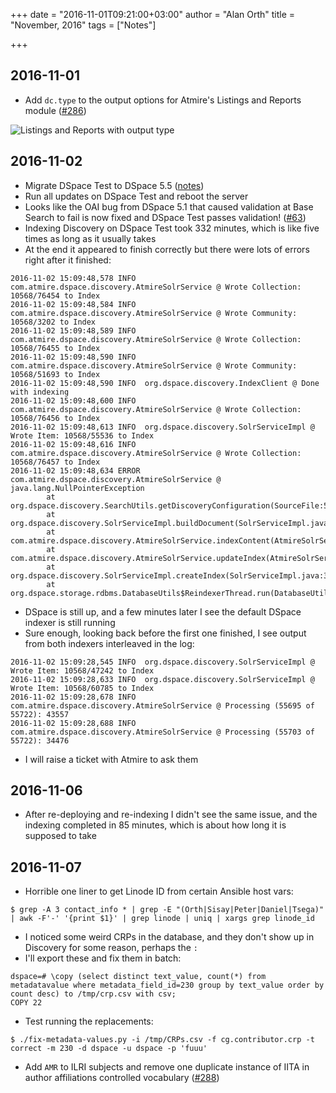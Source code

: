 +++
date = "2016-11-01T09:21:00+03:00"
author = "Alan Orth"
title = "November, 2016"
tags = ["Notes"]

+++
## 2016-11-01

- Add `dc.type` to the output options for Atmire's Listings and Reports module ([#286](https://github.com/ilri/DSpace/pull/286))

![Listings and Reports with output type](2016/11/listings-and-reports.png)

## 2016-11-02

- Migrate DSpace Test to DSpace 5.5 ([notes](https://gist.github.com/alanorth/61013895c6efe7095d7f81000953d1cf))
- Run all updates on DSpace Test and reboot the server
- Looks like the OAI bug from DSpace 5.1 that caused validation at Base Search to fail is now fixed and DSpace Test passes validation! ([#63](https://github.com/ilri/DSpace/issues/63))
- Indexing Discovery on DSpace Test took 332 minutes, which is like five times as long as it usually takes
- At the end it appeared to finish correctly but there were lots of errors right after it finished:

```
2016-11-02 15:09:48,578 INFO  com.atmire.dspace.discovery.AtmireSolrService @ Wrote Collection: 10568/76454 to Index
2016-11-02 15:09:48,584 INFO  com.atmire.dspace.discovery.AtmireSolrService @ Wrote Community: 10568/3202 to Index
2016-11-02 15:09:48,589 INFO  com.atmire.dspace.discovery.AtmireSolrService @ Wrote Collection: 10568/76455 to Index
2016-11-02 15:09:48,590 INFO  com.atmire.dspace.discovery.AtmireSolrService @ Wrote Community: 10568/51693 to Index
2016-11-02 15:09:48,590 INFO  org.dspace.discovery.IndexClient @ Done with indexing
2016-11-02 15:09:48,600 INFO  com.atmire.dspace.discovery.AtmireSolrService @ Wrote Collection: 10568/76456 to Index
2016-11-02 15:09:48,613 INFO  org.dspace.discovery.SolrServiceImpl @ Wrote Item: 10568/55536 to Index
2016-11-02 15:09:48,616 INFO  com.atmire.dspace.discovery.AtmireSolrService @ Wrote Collection: 10568/76457 to Index
2016-11-02 15:09:48,634 ERROR com.atmire.dspace.discovery.AtmireSolrService @
java.lang.NullPointerException
        at org.dspace.discovery.SearchUtils.getDiscoveryConfiguration(SourceFile:57)
        at org.dspace.discovery.SolrServiceImpl.buildDocument(SolrServiceImpl.java:824)
        at com.atmire.dspace.discovery.AtmireSolrService.indexContent(AtmireSolrService.java:821)
        at com.atmire.dspace.discovery.AtmireSolrService.updateIndex(AtmireSolrService.java:898)
        at org.dspace.discovery.SolrServiceImpl.createIndex(SolrServiceImpl.java:370)
        at org.dspace.storage.rdbms.DatabaseUtils$ReindexerThread.run(DatabaseUtils.java:945)
```

- DSpace is still up, and a few minutes later I see the default DSpace indexer is still running
- Sure enough, looking back before the first one finished, I see output from both indexers interleaved in the log:

```
2016-11-02 15:09:28,545 INFO  org.dspace.discovery.SolrServiceImpl @ Wrote Item: 10568/47242 to Index
2016-11-02 15:09:28,633 INFO  org.dspace.discovery.SolrServiceImpl @ Wrote Item: 10568/60785 to Index
2016-11-02 15:09:28,678 INFO  com.atmire.dspace.discovery.AtmireSolrService @ Processing (55695 of 55722): 43557
2016-11-02 15:09:28,688 INFO  com.atmire.dspace.discovery.AtmireSolrService @ Processing (55703 of 55722): 34476
```

- I will raise a ticket with Atmire to ask them

## 2016-11-06

- After re-deploying and re-indexing I didn't see the same issue, and the indexing completed in 85 minutes, which is about how long it is supposed to take

## 2016-11-07

- Horrible one liner to get Linode ID from certain Ansible host vars:

```
$ grep -A 3 contact_info * | grep -E "(Orth|Sisay|Peter|Daniel|Tsega)" | awk -F'-' '{print $1}' | grep linode | uniq | xargs grep linode_id
```

- I noticed some weird CRPs in the database, and they don't show up in Discovery for some reason, perhaps the `:`
- I'll export these and fix them in batch:

```
dspace=# \copy (select distinct text_value, count(*) from metadatavalue where metadata_field_id=230 group by text_value order by count desc) to /tmp/crp.csv with csv;
COPY 22
```

- Test running the replacements:

```
$ ./fix-metadata-values.py -i /tmp/CRPs.csv -f cg.contributor.crp -t correct -m 230 -d dspace -u dspace -p 'fuuu'
```

- Add `AMR` to ILRI subjects and remove one duplicate instance of IITA in author affiliations controlled vocabulary ([#288](https://github.com/ilri/DSpace/pull/288))
